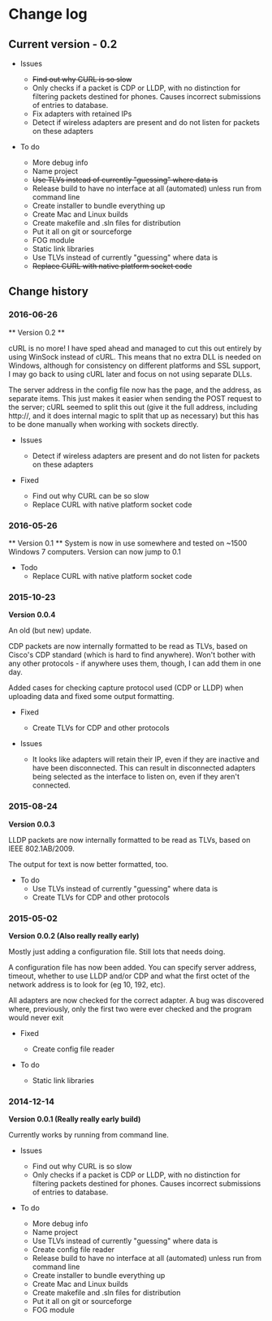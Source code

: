 # Change log
## Current version - 0.2

* Issues
  * ~~Find out why CURL is so slow~~
  * Only checks if a packet is CDP or LLDP, with no distinction for filtering packets destined for phones. Causes incorrect submissions of entries to database.
  * Fix adapters with retained IPs
  * Detect if wireless adapters are present and do not listen for packets on these adapters
  
* To do 
  * More debug info
  * Name project
  * ~~Use TLVs instead of currently "guessing" where data is~~
  * Release build to have no interface at all (automated) unless run from command line
  * Create installer to bundle everything up
  * Create Mac and Linux builds
  * Create makefile and .sln files for distribution
  * Put it all on git or sourceforge
  * FOG module
  * Static link libraries
  * Use TLVs instead of currently "guessing" where data is
  * ~~Replace CURL with native platform socket code~~


## Change history   

### 2016-06-26
** Version 0.2 **

cURL is no more! I have sped ahead and managed to cut this out entirely by using WinSock instead of cURL. This means that no extra DLL is needed on Windows, although for consistency on different platforms and SSL support, I may go back to using cURL later and focus on not using separate DLLs.

The server address in the config file now has the page, and the address, as separate items. This just makes it easier when sending the POST request to the server; cURL seemed to split this out (give it the full address, including http://, and it does internal magic to split that up as necessary) but this has to be done manually when working with sockets directly.

* Issues
  * Detect if wireless adapters are present and do not listen for packets on these adapters

* Fixed
  * Find out why CURL can be so slow
  * Replace CURL with native platform socket code


### 2016-05-26
** Version 0.1 ** 
System is now in use somewhere and tested on ~1500 Windows 7 computers. Version can now jump to 0.1

* Todo
  * Replace CURL with native platform socket code
  
### 2015-10-23
**Version 0.0.4**

An old (but new) update.

CDP packets are now internally formatted to be read as TLVs, based on Cisco's CDP standard (which is hard to find anywhere). Won't bother with any other protocols - if anywhere uses them, though, I can add them in one day.

Added cases for checking capture protocol used (CDP or LLDP) when uploading data and fixed some output formatting.

* Fixed
  * Create TLVs for CDP and other protocols
  
* Issues
  * It looks like adapters will retain their IP, even if they are inactive and have been disconnected. This can result in disconnected adapters being selected as the interface to listen on, even if they aren't connected.

### 2015-08-24
**Version 0.0.3**

LLDP packets are now internally formatted to be read as TLVs, based on IEEE 802.1AB/2009.

The output for text is now better formatted, too.

* To do
  * Use TLVs instead of currently "guessing" where data is
  * Create TLVs for CDP and other protocols



### 2015-05-02
**Version 0.0.2 (Also really really early)**

Mostly just adding a configuration file. Still lots that needs doing.

A configuration file has now been added. You can specify server address, timeout, whether to use LLDP and/or CDP and what the first octet of the network address is to look for (eg 10, 192, etc). 

All adapters are now checked for the correct adapter. A bug was discovered where, previously, only the first two were ever checked and the program would never exit

* Fixed
  * Create config file reader
  
* To do 
  * Static link libraries


### 2014-12-14
**Version 0.0.1 (Really really early build)**


Currently works by running from command line.


* Issues
  * Find out why CURL is so slow
  * Only checks if a packet is CDP or LLDP, with no distinction for filtering packets destined for phones. Causes incorrect submissions of entries to database.
  
* To do 
  * More debug info
  * Name project
  * Use TLVs instead of currently "guessing" where data is
  * Create config file reader
  * Release build to have no interface at all (automated) unless run from command line
  * Create installer to bundle everything up
  * Create Mac and Linux builds
  * Create makefile and .sln files for distribution
  * Put it all on git or sourceforge
  * FOG module
